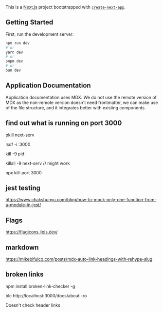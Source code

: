 This is a [Next.js](https://nextjs.org/) project bootstrapped with [`create-next-app`](https://github.com/vercel/next.js/tree/canary/packages/create-next-app).

## Getting Started

First, run the development server:

```bash
npm run dev
# or
yarn dev
# or
pnpm dev
# or
bun dev
```

## Application Documentation

Application documentation uses MDX. We do not use the remote version of MDX as the non-remote version doesn't need frontmatter, we can make use of the file structure, and it integrates better with existing components.

## find out what is running on port 3000

pkill next-serv

lsof -i :3000

kill -9 pid

killall -9 next-serv // might work

npx kill-port 3000

## jest testing

https://www.chakshunyu.com/blog/how-to-mock-only-one-function-from-a-module-in-jest/

## Flags

https://flagicons.lipis.dev/

## markdown

https://mikebifulco.com/posts/mdx-auto-link-headings-with-rehype-slug

## broken links

npm install broken-link-checker -g

blc http://localhost:3000/docs/about -ro

Doesn't check header links
